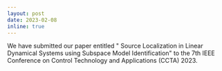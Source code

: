 ```yaml
---
layout: post
date: 2023-02-08
inline: true
---
```


We have submitted our paper entitled " Source Localization in Linear Dynamical Systems using Subspace Model Identification" to the 7th IEEE Conference on Control Technology and Applications (CCTA) 2023.  
